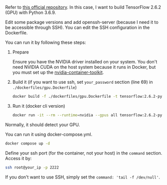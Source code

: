 Refer to [this official repository](https://github.com/tensorflow/tensorflow/tree/v2.6.2). In this case, I want to build TensorFlow 2.6.2 (GPU) with Python 3.6.9.

Edit some package versions and add openssh-server (because I need it to be accessible through SSH). You can edit the SSH configuration in the Dockerfile.

You can run it by following these steps:

1. Prepare

   Ensure you have the NVIDIA driver installed on your system. You don't need NVIDIA CUDA on the host system because it runs in Docker, but you must set up the [nvidia-container-toolkit](https://docs.nvidia.com/datacenter/cloud-native/container-toolkit/latest/install-guide.html).

2. Build it (if you want to use ssh, set `your_password` section (line 69) in `./dockerfiles/gpu.Dockerfile`)

   ```bash
   docker build -f ./dockerfiles/gpu.Dockerfile -t tensorflow:2.6.2-py3.6.9 .`

   ```

3. Run it (docker cli version)

   ```bash
   docker run -it --rm --runtime=nvidia --gpus all tensorflow:2.6.2-py3.6.9 python -c "import tensorflow as tf; print(tf.config.list_physical_devices('GPU'))"
   ```

Normally, it should detect your GPU.

You can run it using docker-compose.yml.

```bash
docker compose up -d
```

Define your ssh port (for the container, not your host) in the `command` section. Access it by:

```bash
ssh root@your_ip -p 2222
```

If you don't want to use SSH, simply set the `command: 'tail -f /dev/null'`.
